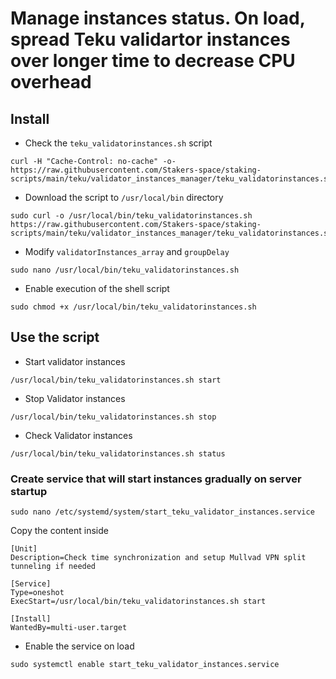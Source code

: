 # Manage instances status. On load, spread Teku validartor instances over longer time to decrease CPU overhead

## Install
- Check the `teku_validatorinstances.sh` script
```
curl -H "Cache-Control: no-cache" -o- https://raw.githubusercontent.com/Stakers-space/staking-scripts/main/teku/validator_instances_manager/teku_validatorinstances.sh
```
- Download the script to `/usr/local/bin` directory
```
sudo curl -o /usr/local/bin/teku_validatorinstances.sh https://raw.githubusercontent.com/Stakers-space/staking-scripts/main/teku/validator_instances_manager/teku_validatorinstances.sh
```
- Modify `validatorInstances_array` and `groupDelay`
```
sudo nano /usr/local/bin/teku_validatorinstances.sh
```
- Enable execution of the shell script
```
sudo chmod +x /usr/local/bin/teku_validatorinstances.sh
```

## Use the script
- Start validator instances
```
/usr/local/bin/teku_validatorinstances.sh start
```
- Stop Validator instances
```
/usr/local/bin/teku_validatorinstances.sh stop
```
- Check Validator instances
```
/usr/local/bin/teku_validatorinstances.sh status
```

### Create service that will start instances gradually on server startup
```
sudo nano /etc/systemd/system/start_teku_validator_instances.service
```
Copy the content inside
```
[Unit]
Description=Check time synchronization and setup Mullvad VPN split tunneling if needed

[Service]
Type=oneshot
ExecStart=/usr/local/bin/teku_validatorinstances.sh start

[Install]
WantedBy=multi-user.target
```
- Enable the service on load
```
sudo systemctl enable start_teku_validator_instances.service
```
